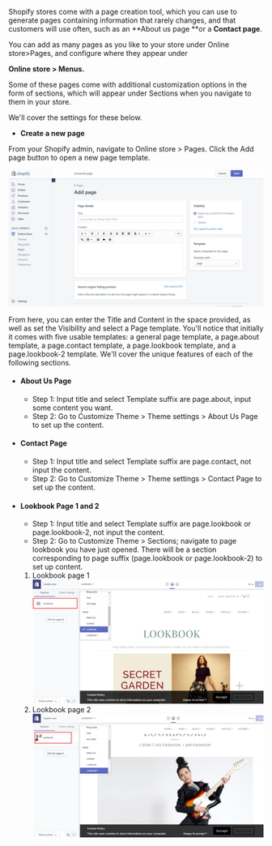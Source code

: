 Shopify stores come with a page creation tool, which you can use to generate pages containing information that rarely changes, and that customers will use often, such as an **About us page **or a **Contact page**.

You can add as many pages as you like to your store under Online store&gt;Pages, and configure where they appear under

**Online store &gt; Menus.**

Some of these pages come with additional customization options in the form of sections, which will appear under Sections when you navigate to them in your store.

We'll cover the settings for these below.

* **Create a new page**

From your Shopify admin, navigate to Online store &gt; Pages. Click the Add page button to open a new page template.

![](/assets/add-new-page.png)

From here, you can enter the Title and Content in the space provided, as well as set the Visibility and select a Page template. You'll notice that initially it comes with five usable templates: a general page template, a page.about template, a page.contact template, a page.lookbook template, and a page.lookbook-2 template. We'll cover the unique features of each of the following sections.

* #### About Us Page  
    * Step 1: Input title and select Template suffix are page.about, input some content you want.  
    * Step 2: Go to Customize Theme &gt; Theme settings &gt; About Us Page to set up the content.



* #### Contact Page  
    * Step 1: Input title and select Template suffix are page.contact, not input the content.  
    * Step 2: Go to Customize Theme &gt; Theme settings &gt; Contact Page to set up the content.

* #### Lookbook Page 1 and 2  
    * Step 1: Input title and select Template suffix are page.lookbook or page.lookbook-2, not input the content.  
    * Step 2: Go to Customize Theme &gt; Sections; navigate to page lookbook you have just opened. There will be a section corresponding to page suffix (page.lookbook or page.lookbook-2) to set up content.  

    1.    Lookbook page 1
![](/assets/lookbook_1.png)
    2.    Lookbook page 2
![](/assets/lookbook_2.png)


